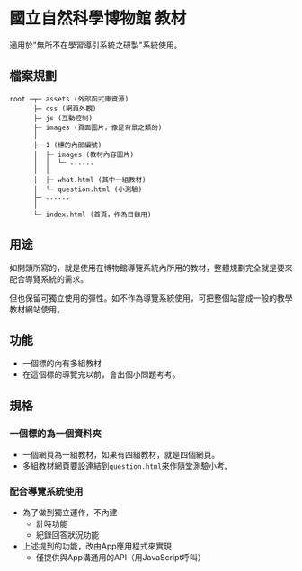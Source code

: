 國立自然科學博物館 教材
===
適用於"無所不在學習導引系統之研製"系統使用。

## 檔案規劃
    
```text
root ─┬─ assets (外部函式庫資源)
      ├─ css (網頁外觀)
      ├─ js (互動控制)
      ├─ images (頁面圖片，像是背景之類的)
      │  
      ├─ 1 (標的內部編號)
      │  ├─ images (教材內容圖片)
      │  │  └─ ...... 
      │  │  
      │  ├─ what.html (其中一組教材)
      │  └─ question.html (小測驗)
      ├─ ...... 
      │  
      └─ index.html (首頁，作為目錄用)
```

## 用途
如開頭所寫的，就是使用在博物館導覽系統內所用的教材，整體規劃完全就是要來配合導覽系統的需求。

但也保留可獨立使用的彈性。如不作為導覽系統使用，可把整個站當成一般的教學教材網站使用。

## 功能
* 一個標的內有多組教材
* 在這個標的導覽完以前，會出個小問題考考。

## 規格
### 一個標的為一個資料夾

* 一個網頁為一組教材，如果有四組教材，就是四個網頁。
* 多組教材網頁要設連結到`question.html`來作隨堂測驗小考。

### 配合導覽系統使用
* 為了做到獨立運作，不內建
    * 計時功能
    * 紀錄回答狀況功能
* 上述提到的功能，改由App應用程式來實現
    * 僅提供與App溝通用的API（用JavaScript呼叫）